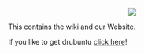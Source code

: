 <p align="center">
<img src="http://drubuntu.github.io/drubuntu/images/logo-text.png" />
</p>

This contains the wiki and our Website.

If you like to get drubuntu [click here](https://github.com/drubuntu/installation/blob/master/README.md)!

